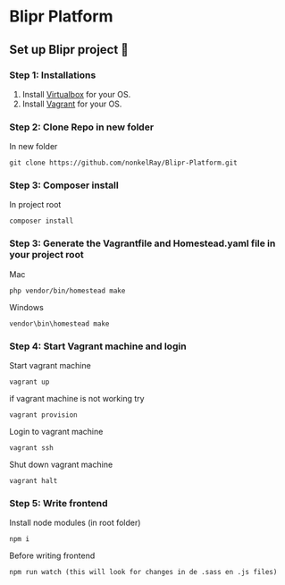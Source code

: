 # Blipr Platform
 
## Set up Blipr project 🔴

### Step 1: Installations

1. Install [Virtualbox](https://www.virtualbox.org/wiki/Downloads) for your OS.
2. Install [Vagrant](https://www.vagrantup.com/downloads.html) for your OS.

### Step 2: Clone Repo in new folder

In new folder
```console
git clone https://github.com/nonkelRay/Blipr-Platform.git
```

### Step 3: Composer install

In project root
```console 
composer install
```

### Step 3: Generate the Vagrantfile and Homestead.yaml file in your project root

Mac
```console 
php vendor/bin/homestead make
```

Windows 
```console 
vendor\bin\homestead make
```

### Step 4: Start Vagrant machine and login

Start vagrant machine
```console 
vagrant up
```

if vagrant machine is not working try
```console 
vagrant provision
```

Login to vagrant machine
```console
vagrant ssh
```

Shut down vagrant machine
```console
vagrant halt 
```
### Step 5: Write frontend

Install node modules (in root folder)
```console
npm i
```

Before writing frontend 
```console
npm run watch (this will look for changes in de .sass en .js files)
```
